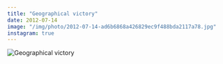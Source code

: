 ```yaml
---
title: "Geographical victory"
date: 2012-07-14
image: "/img/photo/2012-07-14-ad6b6868a426829ec9f488bda2117a78.jpg"
instagram: true
---
```


![Geographical victory](/img/photo/2012-07-14-ad6b6868a426829ec9f488bda2117a78.jpg)
